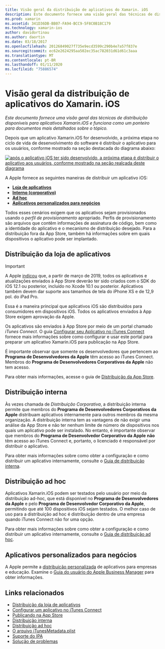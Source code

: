 ```yaml
---
title: Visão geral da distribuição de aplicativos do Xamarin. iOS
description: Este documento fornece uma visão geral das técnicas de distribuição disponíveis para aplicativos Xamarin.iOS e funciona como um ponteiro para documentos mais detalhados sobre o tópico.
ms.prod: xamarin
ms.assetid: 341D36DB-BB07-FA94-BCC9-5F8C0B18C179
ms.technology: xamarin-ios
author: davidortinau
ms.author: daortin
ms.date: 03/18/2017
ms.openlocfilehash: 20126849027f735e9ecd3599c290b4e7a57f837e
ms.sourcegitcommit: ec62e2624295aa502ec35ac782031d61d61c3aaa
ms.translationtype: MT
ms.contentlocale: pt-BR
ms.lasthandoff: 01/11/2020
ms.locfileid: "75886574"
---
```

# <a name="xamarinios-app-distribution-overview"></a>Visão geral da distribuição de aplicativos do Xamarin. iOS

_Este documento fornece uma visão geral das técnicas de distribuição disponíveis para aplicativos Xamarin.iOS e funciona como um ponteiro para documentos mais detalhados sobre o tópico._

Depois que um aplicativo Xamarin.iOS for desenvolvido, a próxima etapa no ciclo de vida de desenvolvimento do software é distribuir o aplicativo para os usuários, conforme mostrado na seção destacada do diagrama abaixo:

[![após o aplicativo iOS ter sido desenvolvido, a próxima etapa é distribuir o aplicativo aos usuários, conforme mostrado na seção realçada deste diagrama](images/publishingdiagram.png)](images/publishingdiagram.png#lightbox)

A Apple fornece as seguintes maneiras de distribuir um aplicativo iOS:

- [**Loja de aplicativos**](#app-store-distribution)
- [**Interno (corporativo)** ](#in-house-distribution)
- [**Ad hoc**](#ad-hoc-distribution)
- [**Aplicativos personalizados para negócios**](#custom-apps-for-business)

Todos esses cenários exigem que os aplicativos sejam provisionados usando o *perfil de provisionamento* apropriado. Perfis de provisionamento são arquivos que contêm informações de assinatura de código, bem como a identidade do aplicativo e o mecanismo de distribuição desejado. Para a distribuição fora da App Store, também há informações sobre em quais dispositivos o aplicativo pode ser implantado.

## <a name="app-store-distribution"></a>Distribuição da loja de aplicativos

> [!IMPORTANT]
> A Apple [indicou](https://developer.apple.com/ios/submit/) que, a partir de março de 2019, todos os aplicativos e atualizações enviados à App Store deverão ter sido criados com o SDK do iOS 12.1 ou posterior, incluído no Xcode 10.1 ou posterior.
> Aplicativos também devem dar suporte aos tamanhos de tela do iPhone XS e de 12,9 pol. do iPad Pro.

Essa é a maneira principal que aplicativos iOS são distribuídos para consumidores em dispositivos iOS. Todos os aplicativos enviados à App Store exigem aprovação da Apple.

Os aplicativos são enviados à App Store por meio de um portal chamado *iTunes Connect*. O guia [Configurar seu Aplicativo no iTunes Connect](~/ios/deploy-test/app-distribution/app-store-distribution/itunesconnect.md) fornece mais informações sobre como configurar e usar este portal para preparar um aplicativo Xamarin.iOS para publicação na App Store.

É importante observar que somente os desenvolvedores que pertencem ao **Programa de Desenvolvedores da Apple** têm acesso ao iTunes Connect. Membros do **Programa de Desenvolvedores Corporativos da Apple** não tem acesso.

Para obter mais informações, acesse o guia de [Distribuição da App Store](~/ios/deploy-test/app-distribution/app-store-distribution/index.md).

## <a name="in-house-distribution"></a>Distribuição interna

Às vezes chamada de *Distribuição Corporativa*, a distribuição interna permite que membros do **Programa de Desenvolvedores Corporativos da Apple** distribuam aplicativos internamente para outros membros da mesma organização. A distribuição interna tem as vantagens de não exigir uma análise da App Store e não ter nenhum limite de número de dispositivos nos quais um aplicativo pode ser instalado. No entanto, é importante observar que membros do **Programa de Desenvolvedor Corporativo da Apple** **não** têm acesso ao iTunes Connect e, portanto, o licenciado é responsável por distribuir o aplicativo.

Para obter mais informações sobre como obter a configuração e como distribuir um aplicativo internamente, consulte o [Guia de distribuição interna](~/ios/deploy-test/app-distribution/in-house-distribution.md).

## <a name="ad-hoc-distribution"></a>Distribuição ad hoc

Aplicativos Xamarin.iOS podem ser testados pelo usuário por meio da distribuição ad-hoc, que está disponível no **Programa de Desenvolvedores da Apple** e pelo **Programa de Desenvolvedor Corporativo da Apple**, permitindo que até 100 dispositivos iOS sejam testados. O melhor caso de uso para a distribuição ad hoc é distribuição dentro de uma empresa quando iTunes Connect não for uma opção.

Para obter mais informações sobre como obter a configuração e como distribuir um aplicativo internamente, consulte o [Guia de distribuição ad hoc](~/ios/deploy-test/app-distribution/ad-hoc-distribution.md).

## <a name="custom-apps-for-business"></a>Aplicativos personalizados para negócios

A Apple permite a [distribuição personalizada](https://developer.apple.com/business/custom-apps/) de aplicativos para empresas e educação. Examine o [Guia do usuário do Apple Business Manager](https://support.apple.com/guide/apple-business-manager/welcome/web) para obter informações.

## <a name="related-links"></a>Links relacionados

- [Distribuição da loja de aplicativos](~/ios/deploy-test/app-distribution/app-store-distribution/index.md)
- [Configurar um aplicativo no iTunes Connect](~/ios/deploy-test/app-distribution/app-store-distribution/itunesconnect.md)
- [Publicando na App Store](~/ios/deploy-test/app-distribution/app-store-distribution/publishing-to-the-app-store.md)
- [Distribuição interna](~/ios/deploy-test/app-distribution/in-house-distribution.md)
- [Distribuição ad hoc](~/ios/deploy-test/app-distribution/ad-hoc-distribution.md)
- [O arquivo iTunesMetadata.plist](~/ios/deploy-test/app-distribution/itunesmetadata.md)
- [Suporte do IPA](~/ios/deploy-test/app-distribution/ipa-support.md)
- [Solução de problemas](~/ios/deploy-test/troubleshooting.md)
